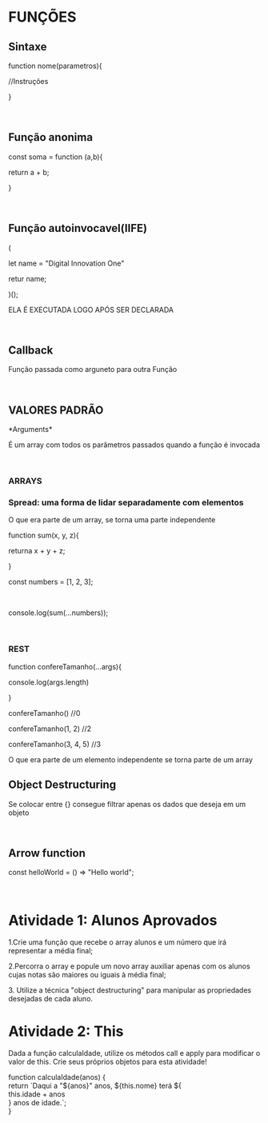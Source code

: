# FUNÇÕES

<h2>Sintaxe</h2>
<p>function nome(parametros){</p>
<p>//Instruções </p>
<p>}</p>
<br>
<h2>Função anonima</h2>
<p>const soma = function (a,b){ </p>
<p>   return a + b; </p>
<p> } </p>
<br>
<h2>Função autoinvocavel(IIFE)</h2>
<p> ( </p>
<p>     let name = "Digital Innovation One"</p>
<p>     retur name;</p>
<p>)();</p>
<p>ELA É EXECUTADA LOGO APÓS SER DECLARADA</p>
<br>
<h2>Callback</h2>
<p>Função passada como arguneto para outra Função </p>
<br>
<h2>VALORES PADRÃO</h2>
<p>*Arguments*</p>
<p>É um array com todos os parâmetros passados quando a função é invocada</p>
<br>
<h3>ARRAYS</h3>
<h3>Spread: uma forma de lidar separadamente com elementos</h3>
<p>O que era parte de um array, se torna uma parte independente</p>
<p>function sum(x, y, z){</p>
<p>        returna x + y + z;</p>
<p>}</p>
<p>const numbers = [1, 2, 3];</p>
<br>
<p>console.log(sum(...numbers));</p>
<br>
<h3>REST</h3>
<p>function confereTamanho(...args){</p>
<p> console.log(args.length)</p>
<p>}</p>
<p>confereTamanho() //0</p>
<p>confereTamanho(1, 2) //2</p>
<p>confereTamanho(3, 4, 5) //3</p>
<p>O que era parte de um elemento independente se torna parte de um array</p>
<h2>Object Destructuring</h2>
<p>Se colocar entre {} consegue filtrar apenas os dados que deseja em um objeto</p>
<br>
<h2>Arrow function</h2>
<p>const helloWorld = () => "Hello world"; </p>
<br>
<h1>Atividade 1: Alunos Aprovados</h1>
<p>1.Crie uma função que recebe o array alunos e um número que irá representar a média final;</p>
<p>2.Percorra o array e popule um novo array auxiliar apenas com os alunos cujas notas são maiores ou iguais à média final;</p>
<p>3. Utilize a técnica "object destructuring" para manipular as propriedades desejadas de cada aluno.</p>
<h1>Atividade 2: This</h1>
<p>Dada a função calculaIdade, utilize os métodos call e apply para modificar o valor de this. Crie seus próprios objetos para esta atividade!</p>

<p>function calculaIdade(anos) {<br>
	return `Daqui a "${anos}" anos, ${this.nome} terá ${<br>
		this.idade + anos<br>
	} anos de idade.`;<br>
}</p>
